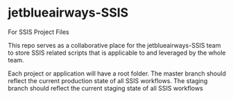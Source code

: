 # jetblueairways-SSIS
For SSIS Project Files

This repo serves as a collaborative place for the jetblueairways-SSIS team to store SSIS related scripts that is applicable to and leveraged by the whole team.

Each project or application will have a root folder. The master branch should reflect the current production state of all SSIS workflows. The staging branch should reflect the current staging state of all SSIS workflows
